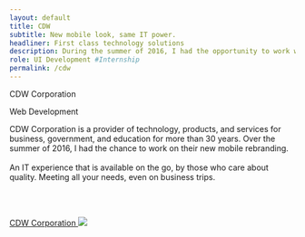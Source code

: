 ```yaml
---
layout: default
title: CDW
subtitle: New mobile look, same IT power.
headliner: First class technology solutions
description: During the summer of 2016, I had the opportunity to work with another intern on code development for the new rebranding for CDW’s mobile site. Their mobile site before the redesign was lacking in design, usability, and ultimately led to lower conversions than their desktop site. Further research proved that mobile is a growing market and in order to capitalize on that, a new design was in need. 
role: UI Development #Internship
permalink: /cdw
--- 
```


<div class="case-study">
	<p class="project-title">CDW Corporation</p>
	<p class="role">Web Development</p>
	 <p>CDW Corporation is a provider of technology, products, and services for business, government, and education for more than 30 years. Over the summer of 2016, I had the chance to work on their new mobile rebranding. <br><br> An IT experience that is available on the go, by those who care about quality. Meeting all your needs, even on business trips.</p><br><br>
	<p><a class="visit-link" href="https://m.cdw.com/">CDW Corporation <i data-feather="arrow-right"></i></a>
	<img src="{{ site.baseurl }}/assets/cdw/CDW-Mockup.png"/>
</div>

